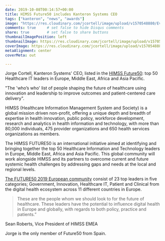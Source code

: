 ```yaml
---
date: 2019-10-08T00:14:57+00:00
title: HIMSS Future50 includes Kanteron Systems CEO
tags: ["kanteron", "news", "awards"]
image: "https://res.cloudinary.com/jcortell/image/upload/v1570548880/Events/FUTURE50_Europe_SignatureBanner_stock_002.jpg"
comments: true     # set false to hide Disqus comments  
share: true        # set false to share buttons
thumbnailImagePosition: left
thumbnailImage: https://res.cloudinary.com/jcortell/image/upload/v1570548880/Events/FUTURE50_Europe_SignatureBanner_stock_002.jpg
coverImage: https://res.cloudinary.com/jcortell/image/upload/v1570548880/Events/FUTURE50_Europe_SignatureBanner_stock_002.jpg
metaAlignment: center
coverMeta: out

---
```


Jorge Cortell, Kanteron Systems' CEO, listed in the [HIMSS Future50](https://www.himss.eu/communities/himss-future50-international): top 50 Healthcare IT leaders in Europe, Middle East, Africa and Asia Pacific.

<!--more-->

"The 'who’s who' list of people shaping the future of healthcare using innovation and leadership to improve outcomes and patient-centered care delivery".

HIMSS (Healthcare Information Management System and Society) is a global mission driven non-profit, offering a unique depth and breadth of expertise in health innovation, public policy, workforce development, research and analytics in health information and technology, with more than 80,000 individuals, 475 provider organizations and 650 health services organizations as members.

The HIMSS FUTURE50 is an international initiative aimed at identifying and bringing together the top 50 Healthcare Information and Technology leaders in Europe, Middle East, Africa and Asia Pacific. This global community will work alongside HIMSS and its partners to overcome current and future systemic health challenges by addressing gaps and needs at the local and regional levels.

[The FUTURE50 2019 European community](https://www.himss.eu/media/himss-announces-future50-international-2019-european-cohort) consist of 23 top leaders in five categories; Government, Innovation, Healthcare IT, Patient and Clinical from the digital health ecosystem across 11 different countries in Europe.

> These are the people whom we should look to for the future of healthcare. These leaders have the potential to influence digital health in Europe and globally, with regards to both policy, practice and patients.”

Sean Roberts, Vice President of HIMSS EMEA

Jorge is the only member of Future50 from Spain.

